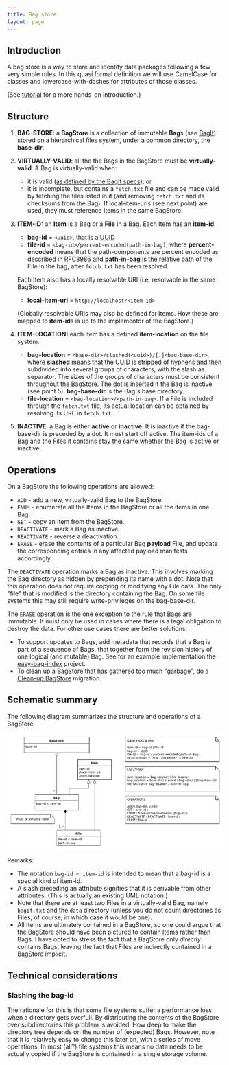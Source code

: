 ```yaml
---
title: Bag store
layout: page
---
```


Introduction
------------

A bag store is a way to store and identify data packages following a few very simple rules. In this
quasi formal definition we will use CamelCase for classes and lowercase-with-dashes for attributes of
those classes.
 
(See [tutorial] for a more hands-on introduction.)

Structure
---------
1. **BAG-STORE**: a **BagStore** is a collection of immutable **Bag**s (see [BagIt]) stored on a 
   hierarchical files system, under a common directory, the **base-dir**.
2. **VIRTUALLY-VALID**: all the the Bags in the BagStore must be **virtually-valid**. A Bag is
   virtually-valid when:
    - it is valid ([as defined by the BagIt specs]), or
    - it is incomplete, but contains a `fetch.txt` file and can be made valid by fetching the files
      listed in it (and removing `fetch.txt` and its checksums from the Bag). If local-item-uris (see
      next point) are used, they must reference Items in the same BagStore.
3. **ITEM-ID:** an **Item** is a Bag or a **File** in a Bag. Each Item has an **item-id**.
    - **bag-id** = `<uuid>`, that is a [UUID]
    - **file-id** = `<bag-id>/percent-encoded(path-in-bag)`, where **percent-encoded** means that the 
      path-components are percent encoded as described in [RFC3986] and **path-in-bag** is the relative
      path of the File in the bag, after `fetch.txt` has been resolved.
    
    Each Item also has a locally resolvable URI (i.e. resolvable in the same BagStore):

    - **local-item-uri** = `http://localhost/<item-id>`

    (Globally resolvable URIs may also be defined for Items. How these are mapped to **item-id**s is
    up to the implementor of the BagStore.)
4. **ITEM-LOCATION:** each Item has a defined **item-location** on the file system:
    - **bag-location** = `<base-dir>/slashed(<uuid>)/[.]<bag-base-dir>`, where **slashed** means that
      the UUID is stripped of hyphens and then subdivided into several groups of characters, with the
      slash as separator. The sizes of the groups of characters must be consistent throughout the
      BagStore. The dot is inserted if the Bag is inactive (see point 5). **bag-base-dir** is the Bag's base directory.
    - **file-location** = `<bag-location>/<path-in-bag>`. If a File is included through the `fetch.txt`
      file, its actual location can be obtained by resolving its URL in `fetch.txt`.
5. **INACTIVE**: a Bag is either **active** or **inactive**. It is inactive if the bag-base-dir is preceded 
   by a dot. It must start off active. The item-ids of a Bag and the Files it contains stay the same whether the Bag is active or inactive. 

[tutorial]: ./tutorial.md
[BagIt]: https://tools.ietf.org/html/draft-kunze-bagit
[as defined by the BagIt specs]: https://tools.ietf.org/html/draft-kunze-bagit#section-3
[UUID]: https://en.wikipedia.org/wiki/Universally_unique_identifier
[RFC3986]: https://tools.ietf.org/html/rfc3986#section-2.1

Operations
----------
On a BagStore the following operations are allowed:

* `ADD` - add a new, virtually-valid Bag to the BagStore.
* `ENUM` - enumerate all the Items in the BagStore or all the items in one Bag.
* `GET` - copy an Item from the BagStore.
* `DEACTIVATE` - mark a Bag as inactive.
* `REACTIVATE` - reverse a deactivation.
* `ERASE` - erase the contents of a particular Bag **payload** File, and update the corresponding 
   entries in any affected payload manifests accordingly. 

The `DEACTIVATE` operation marks a Bag as inactive. This involves marking the Bag directory as hidden 
by prepending its name with a dot. Note that this operation does not require copying or modifying any 
File data. The only "file" that is modified is the directory containing the Bag. On some file systems 
this may still require write-privileges on the bag-base-dir.

The `ERASE` operation is the one exception to the rule that Bags are immutable. It must only be used in cases
where there is a legal obligation to destroy the data. For other use cases there are better solutions:

* To support updates to Bags, add metadata that records that a Bag is part of a sequence of Bags, that together
  form the revision history of one logical (and mutable) Bag. See for an example implementation the
  [easy-bag-index] project.
* To clean up a BagStore that has gathered too much "garbage", do a [Clean-up BagStore] migration.

[easy-bag-index]: https://github.com/DANS-KNAW/easy-bag-index
[Clean-up BagStore]: ./migrations.md#clean-up-bagstore

Schematic summary
-----------------

The following diagram summarizes the structure and operations of a BagStore.

![bag-store](./img/bag-store.png)   

Remarks:
* The notation `bag-id < item-id` is intended to mean that a bag-id is a special kind of item-id.
* A slash preceding an attribute signifies that it is derivable from other attributes. (This is actually an existing UML notation.)
* Note that there are at least two Files in a virtually-valid Bag, namely `bagit.txt` and the `data` directory (unless you do not count
  directories as Files, of course, in which case it would be one).
* All Items are ultimately contained in a BagStore, so one could argue that the BagStore should have been pictured to contain Items
  rather than Bags. I have opted to stress the fact that a BagStore only *directly* contains Bags, leaving the fact that Files are 
  indirectly contained in a BagStore implicit.

Technical considerations
------------------------

### Slashing the bag-id

The rationale for this is that some file systems suffer a performance loss when a directory gets overfull. By distributing the
contents of the BagStore over subdirectories this problem is avoided. How deep to make the directory tree depends on the
number of (expected) Bags. However, note that it is relatively easy to change this later on, with a series of move operations.
In most (all?) file systems this means no data needs to be actually copied if the BagStore is contained in a single 
storage volume.